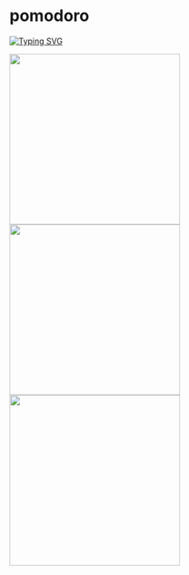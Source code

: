 # pomodoro
[![Typing SVG](https://readme-typing-svg.herokuapp.com?color=%2336BCF7&lines=Develop+with+chatGPT)](https://git.io/typing-svg)
<p>
<img src='https://user-images.githubusercontent.com/21267045/230547839-d321abe7-5335-4d0f-b150-8799030e78af.png' width='300'>
<img src='https://user-images.githubusercontent.com/21267045/230550528-dffe688d-3192-455b-b9a7-e486e9a4416b.png' width='300'>
<img src='https://user-images.githubusercontent.com/21267045/230547857-7c4096d3-6ec3-419e-9cdf-da5998741795.png' width='300'>
</p>
